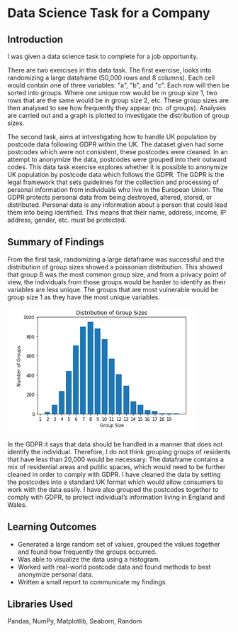 # Data Science Task for a Company

## Introduction

I was given a data science task to complete for a job opportunity. 

There are two exercises in this data task. The first exercise, looks into randomizing a large dataframe (50,000 rows and 8 columns). Each cell would contain one of three variables: "a", "b", and "c". Each row will then be sorted into groups. Where one unique row would be in group size 1, two rows that are the same would be in group size 2, etc. These group sizes are then analysed to see how frequently they appear (no. of groups). Analyses are carried out and a graph is plotted to investigate the distribution of group sizes.

The second task, aims at intvestigating how to handle UK population by postcode data following GDPR within the UK. The dataset given had some postcodes which were not consistent, these postcodes were cleaned. In an attempt to anonymize the data, postcodes were grouped into their outward codes. This data task exercise explores whether it is possible to anonymize UK population by postcode data which follows the GDPR. The GDPR is the legal framework that sets guidelines for the collection and processing of personal information from individuals who live in the European Union. The GDPR protects personal data from being destroyed, altered, stored, or distributed. Personal data is any information about a person that could lead them into being identified. This means that their name, address, income, IP address, gender, etc. must be protected.

## Summary of Findings

From the first task, randomizing a large dataframe was successful and the distribution of group sizes showed a poissonian distribution. This showed that group 8 was the most common group size, and from a privacy point of view, the individuals from those groups would be harder to identify as their variables are less unique. The groups that are most vulnerable would be group size 1 as they have the most unique variables. 

![](Histogram.PNG)

In the GDPR it says that data should be handled in a manner that does not identify the individual. Therefore, I do not think grouping groups of residents that have less than 20,000 would be necessary. The dataframe contains a mix of residential areas and public spaces, which would need to be further cleaned in order to comply with GDPR. I have cleaned the data by setting the postcodes into a standard UK format which would allow consumers to work with the data easily. I have also grouped the postcodes together to comply with GDPR, to protect individual’s information living in England and Wales.

## Learning Outcomes 

* Generated a large random set of values, grouped the values together and found how frequently the groups occurred. 
* Was able to visualize the data using a histogram.
* Worked with real-world postcode data and found methods to best anonymize personal data.
* Written a small report to communicate my findings.

## Libraries Used
Pandas, NumPy, Matplotlib, Seaborn, Random 

